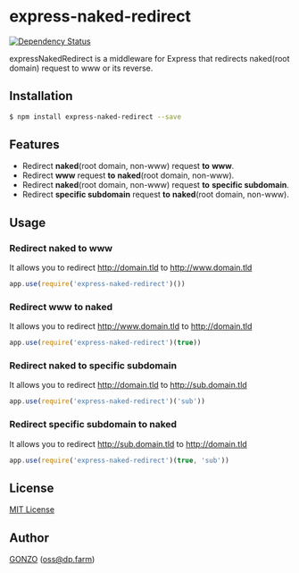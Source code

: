 express-naked-redirect
======================

[![Dependency Status](https://david-dm.org/why2pac/express-naked-redirect.svg)](https://david-dm.org/why2pac/express-naked-redirect)

expressNakedRedirect is a middleware for Express that redirects naked(root domain) request to www or its reverse.

## Installation

```bash
$ npm install express-naked-redirect --save
```

## Features

* Redirect **naked**(root domain, non-www) request **to** **www**.
* Redirect **www** request **to** **naked**(root domain, non-www).
* Redirect **naked**(root domain, non-www) request **to** **specific subdomain**.
* Redirect **specific subdomain** request **to** **naked**(root domain, non-www).

## Usage

### Redirect naked to www

It allows you to redirect http://domain.tld to http://www.domain.tld

```Javascript
app.use(require('express-naked-redirect')())
```

### Redirect www to naked

It allows you to redirect http://www.domain.tld to http://domain.tld

```Javascript
app.use(require('express-naked-redirect')(true))
```

### Redirect naked to specific subdomain

It allows you to redirect http://domain.tld to http://sub.domain.tld

```Javascript
app.use(require('express-naked-redirect')('sub'))
```

### Redirect specific subdomain to naked

It allows you to redirect http://sub.domain.tld to http://domain.tld

```Javascript
app.use(require('express-naked-redirect')(true, 'sub'))
```

## License

[MIT License](http://www.opensource.org/licenses/mit-license.php)

## Author

[GONZO](https://github.com/why2pac) ([oss@dp.farm](mailto:oss@dp.farm))
